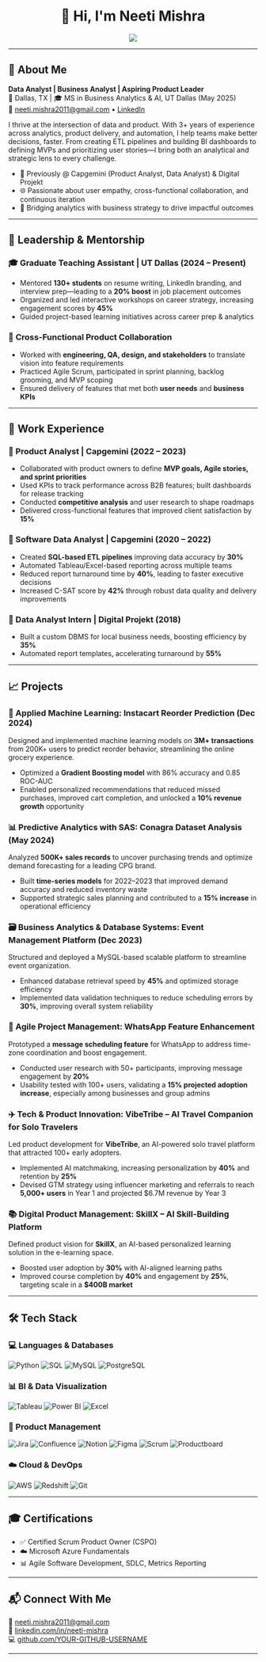 <h1 align="center">👋 Hi, I'm Neeti Mishra</h1>

<p align="center">
  <img src="https://readme-typing-svg.herokuapp.com?font=Fira+Code&duration=2000&pause=500&color=007ACC&center=true&width=435&lines=Data+%7C+Business+%7C+Product+Analyst;+Empowering+Decisions+with+Data+%26+Strategy;Python+%7C+SQL+%7C+Tableau+%7C+Power+BI;Agile+Product+Mindset+%7C+Data+Automation+%7C+Growth" />
</p>

---

## 🚀 About Me

**Data Analyst | Business Analyst | Aspiring Product Leader**  
📍 Dallas, TX | 🎓 MS in Business Analytics & AI, UT Dallas (May 2025)  
📩 [neeti.mishra2011@gmail.com](mailto:neeti.mishra2011@gmail.com) • [LinkedIn](https://linkedin.com/in/neeti-mishra)

I thrive at the intersection of data and product. With 3+ years of experience across analytics, product delivery, and automation, I help teams make better decisions, faster. From creating ETL pipelines and building BI dashboards to defining MVPs and prioritizing user stories—I bring both an analytical and strategic lens to every challenge.

- 💼 Previously @ Capgemini (Product Analyst, Data Analyst) & Digital Projekt  
- 🌐 Passionate about user empathy, cross-functional collaboration, and continuous iteration  
- 🧩 Bridging analytics with business strategy to drive impactful outcomes  

---

## 🧠 Leadership & Mentorship

### 🎓 **Graduate Teaching Assistant | UT Dallas (2024 – Present)**
- Mentored **130+ students** on resume writing, LinkedIn branding, and interview prep—leading to a **20% boost** in job placement outcomes  
- Organized and led interactive workshops on career strategy, increasing engagement scores by **45%**  
- Guided project-based learning initiatives across career prep & analytics  

### 🤝 **Cross-Functional Product Collaboration**
- Worked with **engineering, QA, design, and stakeholders** to translate vision into feature requirements  
- Practiced Agile Scrum, participated in sprint planning, backlog grooming, and MVP scoping  
- Ensured delivery of features that met both **user needs** and **business KPIs**

---

## 💼 Work Experience

### 📌 Product Analyst | Capgemini (2022 – 2023)
- Collaborated with product owners to define **MVP goals, Agile stories, and sprint priorities**  
- Used KPIs to track performance across B2B features; built dashboards for release tracking  
- Conducted **competitive analysis** and user research to shape roadmaps  
- Delivered cross-functional features that improved client satisfaction by **15%**

### 📌 Software Data Analyst | Capgemini (2020 – 2022)
- Created **SQL-based ETL pipelines** improving data accuracy by **30%**  
- Automated Tableau/Excel-based reporting across multiple teams  
- Reduced report turnaround time by **40%**, leading to faster executive decisions  
- Increased C-SAT score by **42%** through robust data quality and delivery improvements  

### 📌 Data Analyst Intern | Digital Projekt (2018)
- Built a custom DBMS for local business needs, boosting efficiency by **35%**  
- Automated report templates, accelerating turnaround by **55%**

---

## 📈 Projects

### 🤖 Applied Machine Learning: Instacart Reorder Prediction (Dec 2024)  
Designed and implemented machine learning models on **3M+ transactions** from 200K+ users to predict reorder behavior, streamlining the online grocery experience.  
- Optimized a **Gradient Boosting model** with 86% accuracy and 0.85 ROC-AUC  
- Enabled personalized recommendations that reduced missed purchases, improved cart completion, and unlocked a **10% revenue growth** opportunity  

### 📊 Predictive Analytics with SAS: Conagra Dataset Analysis (May 2024)  
Analyzed **500K+ sales records** to uncover purchasing trends and optimize demand forecasting for a leading CPG brand.  
- Built **time-series models** for 2022–2023 that improved demand accuracy and reduced inventory waste  
- Supported strategic sales planning and contributed to a **15% increase** in operational efficiency  

### 🗃️ Business Analytics & Database Systems: Event Management Platform (Dec 2023)  
Structured and deployed a MySQL-based scalable platform to streamline event organization.  
- Enhanced database retrieval speed by **45%** and optimized storage efficiency  
- Implemented data validation techniques to reduce scheduling errors by **30%**, improving overall system reliability  

### 🧠 Agile Project Management: WhatsApp Feature Enhancement  
Prototyped a **message scheduling feature** for WhatsApp to address time-zone coordination and boost engagement.  
- Conducted user research with 50+ participants, improving message engagement by **20%**  
- Usability tested with 100+ users, validating a **15% projected adoption increase**, especially among businesses and group admins  

### ✈️ Tech & Product Innovation: VibeTribe – AI Travel Companion for Solo Travelers  
Led product development for **VibeTribe**, an AI-powered solo travel platform that attracted 100+ early adopters.  
- Implemented AI matchmaking, increasing personalization by **40%** and retention by **25%**  
- Devised GTM strategy using influencer marketing and referrals to reach **5,000+ users** in Year 1 and projected $6.7M revenue by Year 3  

### 📚 Digital Product Management: SkillX – AI Skill-Building Platform  
Defined product vision for **SkillX**, an AI-based personalized learning solution in the e-learning space.  
- Boosted user adoption by **30%** with AI-aligned learning paths  
- Improved course completion by **40%** and engagement by **25%**, targeting scale in a **$400B market**


---

## 🛠️ Tech Stack

### 💻 Languages & Databases  
![Python](https://img.shields.io/badge/Python-3776AB?style=for-the-badge&logo=python&logoColor=white)
![SQL](https://img.shields.io/badge/SQL-CC2927?style=for-the-badge&logo=postgresql&logoColor=white)
![MySQL](https://img.shields.io/badge/MySQL-4479A1?style=for-the-badge&logo=mysql&logoColor=white)
![PostgreSQL](https://img.shields.io/badge/PostgreSQL-31648C?style=for-the-badge&logo=postgresql&logoColor=white)

### 📊 BI & Data Visualization  
![Tableau](https://img.shields.io/badge/Tableau-005F9E?style=for-the-badge&logo=tableau&logoColor=white)
![Power BI](https://img.shields.io/badge/PowerBI-F2C811?style=for-the-badge&logo=powerbi&logoColor=black)
![Excel](https://img.shields.io/badge/Excel-217346?style=for-the-badge&logo=microsoftexcel&logoColor=white)

### 🚀 Product Management  
![Jira](https://img.shields.io/badge/Jira-0052CC?style=for-the-badge&logo=jira&logoColor=white)
![Confluence](https://img.shields.io/badge/Confluence-172B4D?style=for-the-badge&logo=confluence&logoColor=white)
![Notion](https://img.shields.io/badge/Notion-000000?style=for-the-badge&logo=notion&logoColor=white)
![Figma](https://img.shields.io/badge/Figma-F24E1E?style=for-the-badge&logo=figma&logoColor=white)
![Scrum](https://img.shields.io/badge/Agile-Scrum-blue?style=for-the-badge)
![Productboard](https://img.shields.io/badge/Productboard-F2F4F7?style=for-the-badge&logo=producthunt&logoColor=black)

### ☁️ Cloud & DevOps  
![AWS](https://img.shields.io/badge/AWS-232F3E?style=for-the-badge&logo=amazonaws&logoColor=white)
![Redshift](https://img.shields.io/badge/Redshift-8C4FFF?style=for-the-badge&logo=amazonaws&logoColor=white)
![Git](https://img.shields.io/badge/Git-F05032?style=for-the-badge&logo=git&logoColor=white)


---

## 🎓 Certifications

- ✅ Certified Scrum Product Owner (CSPO)  
- ☁️ Microsoft Azure Fundamentals  
- 📊 Agile Software Development, SDLC, Metrics Reporting  

---

## 📬 Connect With Me

📧 [neeti.mishra2011@gmail.com](mailto:neeti.mishra2011@gmail.com)  
🔗 [linkedin.com/in/neeti-mishra](https://linkedin.com/in/neeti-mishra)  
💻 [github.com/YOUR-GITHUB-USERNAME](https://github.com/YOUR-GITHUB-USERNAME)

---


